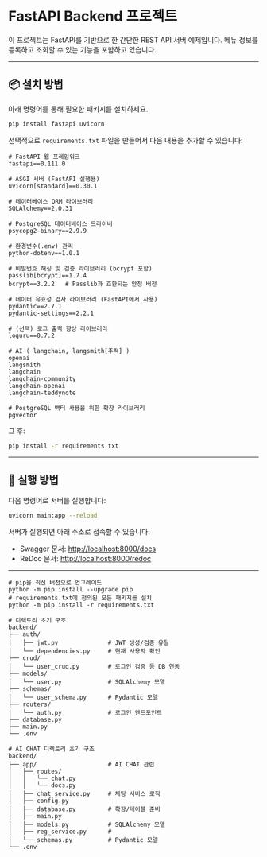 # FastAPI Backend 프로젝트

이 프로젝트는 FastAPI를 기반으로 한 간단한 REST API 서버 예제입니다. 메뉴 정보를 등록하고 조회할 수 있는 기능을 포함하고 있습니다.

---

## 📦 설치 방법

아래 명령어를 통해 필요한 패키지를 설치하세요.

```bash
pip install fastapi uvicorn
```

선택적으로 `requirements.txt` 파일을 만들어서 다음 내용을 추가할 수 있습니다:

```
# FastAPI 웹 프레임워크
fastapi==0.111.0

# ASGI 서버 (FastAPI 실행용)
uvicorn[standard]==0.30.1

# 데이터베이스 ORM 라이브러리
SQLAlchemy==2.0.31

# PostgreSQL 데이터베이스 드라이버
psycopg2-binary==2.9.9

# 환경변수(.env) 관리
python-dotenv==1.0.1

# 비밀번호 해싱 및 검증 라이브러리 (bcrypt 포함)
passlib[bcrypt]==1.7.4
bcrypt==3.2.2   # Passlib과 호환되는 안정 버전

# 데이터 유효성 검사 라이브러리 (FastAPI에서 사용)
pydantic==2.7.1
pydantic-settings==2.2.1

# (선택) 로그 출력 향상 라이브러리
loguru==0.7.2

# AI ( langchain, langsmith[추적] )
openai
langsmith
langchain
langchain-community
langchain-openai
langchain-teddynote

# PostgreSQL 백터 사용을 위한 확장 라이브러리
pgvector
```

그 후:

```bash
pip install -r requirements.txt
```

---

## 🚀 실행 방법

다음 명령어로 서버를 실행합니다:

```bash
uvicorn main:app --reload
```

서버가 실행되면 아래 주소로 접속할 수 있습니다:

- Swagger 문서: [http://localhost:8000/docs](http://localhost:8000/docs)
- ReDoc 문서: [http://localhost:8000/redoc](http://localhost:8000/redoc)

---
```
# pip을 최신 버전으로 업그레이드
python -m pip install --upgrade pip
# requirements.txt에 정의된 모든 패키지를 설치
python -m pip install -r requirements.txt

# 디렉토리 초기 구조
backend/
├── auth/
│   ├── jwt.py              # JWT 생성/검증 유틸
│   └── dependencies.py     # 현재 사용자 확인
├── crud/
│   └── user_crud.py        # 로그인 검증 등 DB 연동
├── models/
│   └── user.py             # SQLAlchemy 모델
├── schemas/
│   └── user_schema.py      # Pydantic 모델
├── routers/
│   └── auth.py             # 로그인 엔드포인트
├── database.py
├── main.py
└── .env

# AI CHAT 디렉토리 초기 구조
backend/
├── app/                    # AI CHAT 관련
│   ├── routes/
│   │   └── chat.py         
│   │   └── docs.py         
│   ├── chat_service.py     # 채팅 서비스 로직
│   ├── config.py           
│   ├── database.py         # 확장/테이블 준비
│   ├── main.py             
│   ├── models.py           # SQLAlchemy 모델
│   ├── reg_service.py      #
│   └── schemas.py          # Pydantic 모델
└── .env
```
